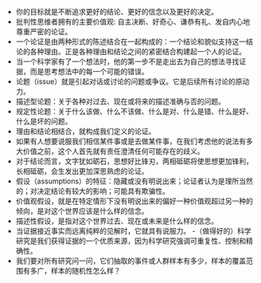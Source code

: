 - 你的目标就是不断追求更好的结论、更好的信念以及更好的决定。
- 批判性思维者拥有的主要价值观: 自主决断、好奇心、谦恭有礼、发自内心地尊重严密的论证。
- 一个论证是由两种形式的陈述结合在一起构成的：一个结论和貌似支持这一结论的各种理由。正是各种理由和结论之间的紧密结合构建起一个人的论证。
- 当一个科学家有了一个想法时，他的第一步不是走出去为自己的想法寻找证据，而是思考想法中的每一个可能的错误。
- 论题（issue）就是引起对话或讨论的问题或争议。它是后续所有讨论的原动力。
- 描述型论题：关于各种对过去、现在或将来的描述准确与否的问题。
- 规定性论题：关于什么该做、什么不该做、什么是对、什么是错、什么是好、什么是坏的问题。
- 理由和结论相结合，就构成我们定义的论证。
- 如果有人想要说服我们相信某件事或是去做某件事，在我们考虑他的说法有多大价值之前，这个人首先就有责任澄清任何可能存在的歧义。
- 对于结论而言，文字犹如砺石，思想好比锋刃，两相砥砺将使思想更加锋利，长相砥砺，会生发出更加深思熟虑的论证。
- 假设（assumptions）的特征：隐藏或没有明说出来；论证者认为是理所当然的；对决定结论有较大的影响；可能具有欺骗性。
- 价值观假设，就是在特定情形下没有明说出来的偏好一种价值观超过另一种的倾向，是对这个世界应该是什么样的信念。
- 描述性假设，是指对这个世界过去、现在或未来是什么样的信念。
- 当证据接近事实而远离纯粹的见解时，它就具有说服力。
-（做得好的）科学研究是我们获得证据的一个优质来源，因为科学研究强调可重复性、控制和精确性。
- 我们要对所有研究问一问，它们抽取的事件或人群样本有多少，样本的覆盖范围有多广，样本的随机性怎么样？

